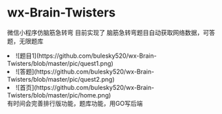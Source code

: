 # wx-Brain-Twisters
微信小程序仿脑筋急转弯
目前实现了 脑筋急转弯题目自动获取网络数据，可答题，无限题库
<ui>
<li>![题目1](https://github.com/bulesky520/wx-Brain-Twisters/blob/master/pic/quest1.png)</li>
<li>![答题](https://github.com/bulesky520/wx-Brain-Twisters/blob/master/pic/quest2.png)</li>
<li>![首页](https://github.com/bulesky520/wx-Brain-Twisters/blob/master/pic/home.png)</li>
</ui> 
有时间会完善排行版功能，题库功能，用GO写后端
